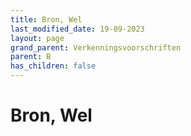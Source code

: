 ```yaml
---
title: Bron, Wel
last_modified_date: 19-09-2023
layout: page
grand_parent: Verkenningsvoorschriften
parent: B
has_children: false
---
```


Bron, Wel
=========

